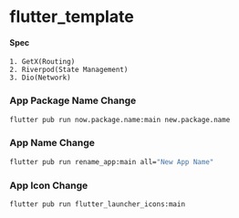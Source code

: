 # flutter_template
#### Spec
```text
1. GetX(Routing)
2. Riverpod(State Management)
3. Dio(Network)
```

### App Package Name Change
```bash
flutter pub run now.package.name:main new.package.name
```

### App Name Change
```bash
flutter pub run rename_app:main all="New App Name"
```

### App Icon Change
```bash
flutter pub run flutter_launcher_icons:main
```

